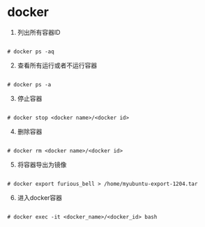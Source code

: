 # docker

1.  列出所有容器ID

```

# docker ps -aq

```

2. 查看所有运行或者不运行容器

```

# docker ps -a

```

3. 停止容器

```

# docker stop <docker name>/<docker id>

```

4. 删除容器

```

# docker rm <docker name>/<docker id>

```

5. 将容器导出为镜像

```

# docker export furious_bell > /home/myubuntu-export-1204.tar

```

6. 进入docker容器

```

# docker exec -it <docker_name>/<docker_id> bash

```
